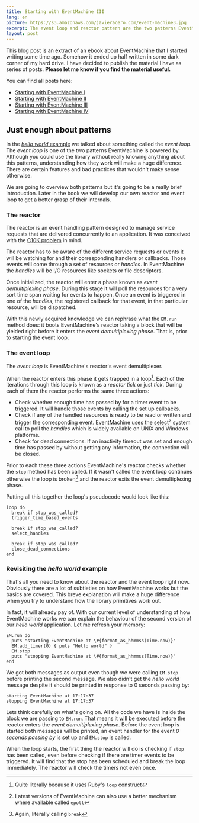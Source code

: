 ```yaml
---
title: Starting with EventMachine III
lang: en
picture: https://s3.amazonaws.com/javieracero.com/event-machine3.jpg
excerpt: The event loop and reactor pattern are the two patterns EventMachine is powered by . Understanding them is key to write successful EventMachine applications.
layout: post
---
```


This blog post is an extract of an ebook about EventMachine that I started
writing some time ago. Somehow it ended up half written in some dark corner
of my hard drive. I have decided to publish the material I have as series of
posts. **Please let me know if you find the material useful.**

You can find all posts here:

- [Starting with EventMachine I](/blog/starting-with-eventmachine-i)
- [Starting with EventMachine II](/blog/starting-with-eventmachine-ii)
- [Starting with EventMachine III](/blog/starting-with-eventmachine-iii)
- [Starting with EventMachine IV](/blog/starting-with-eventmachine-iv)

## Just enough about patterns

In the [*hello world* example](/blog/starting-with-eventmachine-i) we talked about something called the *event loop*. The *event loop* is one of the two patterns EventMachine is powered by. Although you could use the library without really knowing anything about this patterns, understanding how they work will make a huge difference. There are certain features and bad practices that wouldn't make sense otherwise.

We are going to overview both patterns but it's going to be a really brief introduction. Later in the book we will develop our own reactor and event loop to get a better grasp of their internals.

### The reactor
The reactor is an event handling pattern designed to manage service requests that are delivered concurrently to an application. It was conceived with the [C10K problem](http://www.kegel.com/c10k.html) in mind.

The reactor has to be aware of the different service requests or events it will be watching for and their corresponding handlers or callbacks. Those events will come through a set of resources or *handles*. In EventMachine the *handles* will be I/O resources like sockets or file descriptors.

Once initialized, the reactor will enter a phase known as *event demultiplexing phase*. During this stage it will poll the resources for a very sort time span waiting for events to happen. Once an event is triggered in one of the *handles*, the registered callback for that event, in that particular resource, will be dispatched.

With this newly acquired knowledge we can rephrase what the `EM.run` method does: it boots EventMachine's reactor taking a block that will be yielded right before it enters the *event demultiplexing phase*. That is, prior to starting the event loop.

### The event loop
The *event loop* is EventMachine's reactor's event demultiplexer.

When the reactor enters this phase it gets trapped in a loop[^C1_06]. Each of the iterations through this loop is known as a *reactor tick* or just *tick*. During each of them the reactor performs the same three actions:

- Check whether enough time has passed by for a timer event to be triggered. It will handle those events by calling the set up callbacks.
- Check if any of the handled resources is ready to be read or written and trigger the corresponding event. EventMachine uses the [select](http://en.wikipedia.org/wiki/Asynchronous_I/O#Select.28.2Fpoll.29_loops)[^C1_05] system call to poll the *handles* which is widely available on UNIX and Windows platforms.
- Check for dead connections. If an inactivity timeout was set and enough time has passed by without getting any information, the connection will be closed.

Prior to each these three actions EventMachine's reactor checks whether the `stop` method has been called. If it wasn't called the event loop continues otherwise the loop is broken[^C1_07] and the reactor exits the event demultiplexing phase.


[^C1_05]: Latest versions of EventMachine can also use a better mechanism where available called `epoll`
[^C1_06]: Quite literally because it uses Ruby's `loop` construct
[^C1_07]: Again, literally calling `break`

Putting all this together the loop's pseudocode would look like this:

<pre><code data-language="ruby">loop do
  break if stop_was_called?
  trigger_time_based_events

  break if stop_was_called?
  select_handles

  break if stop_was_called?
  close_dead_connections
end</code></pre>


### Revisiting the *hello world* example
That's all you need to know about the reactor and the event loop right now. Obviously there are a lot of subtleties on how EventMachine works but the basics are covered. This breve explanation will make a huge difference when you try to understand how the library primitives work out.

In fact, it will already pay of. With our current level of understanding of how EventMachine works we can explain the behaviour of the second version of our *hello world* application. Let me refresh your memory:

<pre><code data-language="ruby">EM.run do
  puts "starting EventMachine at \#{format_as_hhmmss(Time.now)}"
  EM.add_timer(0) { puts "Hello world" }
  EM.stop
  puts "stopping EventMachine at \#{format_as_hhmmss(Time.now)}"
end</code></pre>

We got both messages as output even though we were calling `EM.stop` before printing the second message. We also didn't get the *hello world* message despite it should be printed in response to 0 seconds passing by:

    starting EventMachine at 17:17:37
    stopping EventMachine at 17:17:37

Lets think carefully on what's going on. All the code we have is inside the block we are passing to `EM.run`. That means it will be executed before the reactor enters the *event demultiplexing phase*. Before the event loop is started both messages will be printed, an event handler for the event *0 seconds passing by* is set up and `EM.stop` is called.

When the loop starts, the first thing the reactor will do is checking if `stop` has been called, even before checking if there are timer events to be triggered. It will find that the stop has been scheduled and break the loop immediately. The reactor will check the timers not even once.

